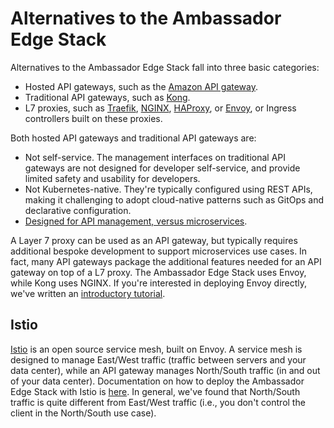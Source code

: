 # Alternatives to the Ambassador Edge Stack

Alternatives to the Ambassador Edge Stack fall into three basic categories:

* Hosted API gateways, such as the [Amazon API gateway](https://aws.amazon.com/api-gateway/).
* Traditional API gateways, such as [Kong](https://getkong.org/).
* L7 proxies, such as [Traefik](https://traefik.io/), [NGINX](http://nginx.org/), [HAProxy](http://www.haproxy.org/), or [Envoy](https://www.envoyproxy.io), or Ingress controllers built on these proxies.

Both hosted API gateways and traditional API gateways are:

* Not self-service. The management interfaces on traditional API gateways are not designed for developer self-service, and provide limited safety and usability for developers.
* Not Kubernetes-native. They're typically configured using REST APIs, making it challenging to adopt cloud-native patterns such as GitOps and declarative configuration.
* [Designed for API management, versus microservices](../microservices-api-gateways).

A Layer 7 proxy can be used as an API gateway, but typically requires additional bespoke development to support microservices use cases. In fact, many API gateways package the additional features needed for an API gateway on top of a L7 proxy. The Ambassador Edge Stack uses Envoy, while Kong uses NGINX. If you're interested in deploying Envoy directly, we've written an [introductory tutorial](https://www.datawire.io/guide/traffic/getting-started-lyft-envoy-microservices-resilience/).

## Istio

[Istio](https://istio.io) is an open source service mesh, built on Envoy. A service mesh is designed to manage East/West traffic (traffic between servers and your data center), while an API gateway manages North/South traffic (in and out of your data center). Documentation on how to deploy the Ambassador Edge Stack with Istio is [here](../../user-guide/with-istio). In general, we've found that North/South traffic is quite different from East/West traffic (i.e., you don't control the client in the North/South use case).
